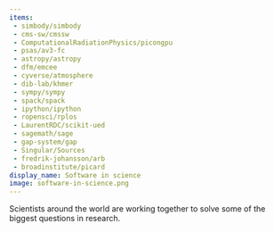 ```yaml
---
items:
 - simbody/simbody
 - cms-sw/cmssw
 - ComputationalRadiationPhysics/picongpu
 - psas/av3-fc
 - astropy/astropy
 - dfm/emcee
 - cyverse/atmosphere
 - dib-lab/khmer
 - sympy/sympy
 - spack/spack
 - ipython/ipython
 - ropensci/rplos
 - LaurentRDC/scikit-ued
 - sagemath/sage
 - gap-system/gap
 - Singular/Sources
 - fredrik-johansson/arb
 - broadinstitute/picard
display_name: Software in science
image: software-in-science.png
---
```

Scientists around the world are working together to solve some of the biggest questions in research.
